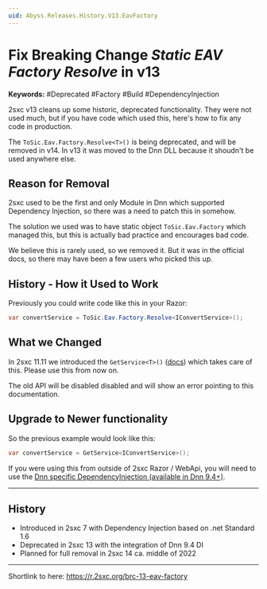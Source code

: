 ```yaml
---
uid: Abyss.Releases.History.V13.EavFactory
---
```


# Fix Breaking Change _Static EAV Factory Resolve_ in v13

**Keywords:** #Deprecated #Factory #Build #DependencyInjection

2sxc v13 cleans up some historic, deprecated functionality. They were not used much, but if you have code which used this, here's how to fix any code in production. 

The `ToSic.Eav.Factory.Resolve<T>()` is being deprecated, and will be removed in v14. In v13 it was moved to the Dnn DLL because it shoudn't be used anywhere else. 

## Reason for Removal

2sxc used to be the first and only Module in Dnn which supported Dependency Injection, so there was a need to patch this in somehow. 

The solution we used was to have static object `ToSic.Eav.Factory` which managed this, but this is actually bad practice and encourages bad code. 

We believe this is rarely used, so we removed it. But it was in the official docs, so there may have been a few users who picked this up.


## History - How it Used to Work

Previously you could write code like this in your Razor:

```csharp
var convertService = ToSic.Eav.Factory.Resolve<IConvertService>();
```

## What we Changed

In 2sxc 11.11 we introduced the `GetService<T>()` ([docs](xref:ToSic.Sxc.Code.IDynamicCode.GetService*)) which takes care of this.
Please use this from now on.

The old API will be disabled disabled and will show an error pointing to this documentation.


## Upgrade to Newer functionality

So the previous example would look like this:

```csharp
var convertService = GetService<IConvertService>();
```

If you were using this from outside of 2sxc Razor / WebApi, you will need to use the [Dnn specific DependencyInjection (available in Dnn 9.4+)](xref:NetCode.DependencyInjection.Dnn).

---

## History

* Introduced in 2sxc 7 with Dependency Injection based on .net Standard 1.6
* Deprecated in 2sxc 13 with the integration of Dnn 9.4 DI
* Planned for full removal in 2sxc 14 ca. middle of 2022

---

Shortlink to here: https://r.2sxc.org/brc-13-eav-factory